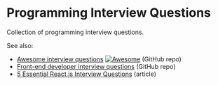 # Programming Interview Questions
Collection of programming interview questions.

See also:
 - [Awesome interview questions](https://github.com/MaximAbramchuck/awesome-interview-questions) [![Awesome](https://cdn.rawgit.com/sindresorhus/awesome/d7305f38d29fed78fa85652e3a63e154dd8e8829/media/badge.svg)](https://github.com/sindresorhus/awesome) (GitHub repo)
  - [Front-end developer interview questions](https://github.com/h5bp/Front-end-Developer-Interview-Questions) (GitHub repo)
 - [5 Essential React.js Interview Questions](https://www.codementor.io/reactjs/tutorial/5-essential-reactjs-interview-questions) (article)
